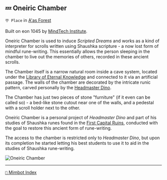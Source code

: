 ## 💤 Oneiric Chamber

`🪧 Place` in [A'as Forest](<https://zeithalt.github.io/r/aas_forest.html>)

Built on eon 1045 by [MindTech Institute](<https://zeithalt.github.io/r/mindtech_institute.html>).

Oneiric Chamber is used to induce *Scripted Dreams* and works as a kind of interpreter for scrolls written using Shaushka scripture - a now lost form of mindful rune-writing. This essentially allows the person sleeping in the chamber to live out the memories of others, recorded in these ancient scrolls.

The Chamber itself is a narrow natural room inside a cave system, located under the [Library of Eternal Knowledge](<https://zeithalt.github.io/r/library_of_eternal_knowledge.html>) and connected to it via an artificial passage. The walls of the chamber are decorated by the intricate runic pattern, carved personally by the [Headmaster Dino](<https://zeithalt.github.io/r/curious_dino.html>).

The Chamber has just two pieces of stone "furniture" (if it even can be called so) - a bed-like stone cutout near one of the walls, and a pedestal with a scroll holder next to the other.

Oneiric Chamber is a personal project of _Headmaster Dino_ and part of his studies of Shaushka runes found in the [First Capital Ruins](<https://zeithalt.github.io/r/first_capital_ruins.html>), conducted with the goal to restore this ancient form of rune-writing.

The access to the chamber is restricted only to _Headmaster Dino_, but upon its completion he started letting his best students to use it to aid in the studies of Shaushka rune-writing.

![Oneiric Chamber](https://zeithalt.github.io/r/i/oneiric_chamber.png)

-----
[`📑` Mimbot Index](<https://zeithalt.github.io/r/#6250>)
<!---
keywords:  
aliases: 
-->